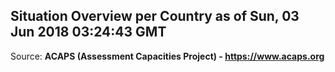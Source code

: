## Situation Overview per Country as of Sun, 03 Jun 2018 03:24:43 GMT

Source: **ACAPS (Assessment Capacities Project) - https://www.acaps.org**